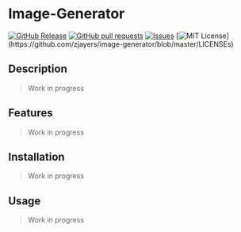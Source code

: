 # Image-Generator
[![GitHub Release](https://img.shields.io/github/release/zjayers/image-generator.svg?style=flat)]()
[![GitHub pull requests](https://img.shields.io/github/issues-pr/zjayers/image-generator.svg?style=flat)]()
[![Issues](https://img.shields.io/github/issues-raw/zjayers/image-generator.svg?maxAge=25000)](https://github.com/zjayers/image-generator/issues)
[![MIT License](https://img.shields.io/apm/l/atomic-ui.svg?)](https://github.com/zjayers/image-generator/blob/master/LICENSEs)

## Description

> Work in progress

## Features

> Work in progress

## Installation

> Work in progress

## Usage

> Work in progress